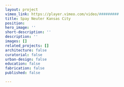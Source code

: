 ```yaml
---
layout: project
vimeo_link: https://player.vimeo.com/video/#########
title: Spay Neuter Kansas City
position: 
hero_image: ''
short-description: ''
description: ''
images: []
related_projects: []
architecture: false
curatorial: false
urban-design: false
education: false
fabrication: false
published: false

---
```

